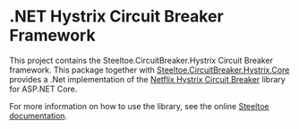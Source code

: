 # .NET Hystrix Circuit Breaker Framework

This project contains the Steeltoe.CircuitBreaker.Hystrix Circuit Breaker framework. This package together with [Steeltoe.CircuitBreaker.Hystrix.Core](https://github.com/SteeltoeOSS/CircuitBreaker/tree/master/src/Steeltoe.CircuitBreaker.Hystrix.Core) provides a .Net implementation of the [Netflix Hystrix Circuit Breaker](https://github.com/Netflix/Hystrix) library for ASP.NET Core.

For more information on how to use the library, see the online [Steeltoe documentation](https://steeltoe.io/).
